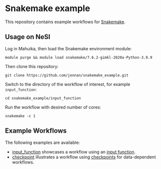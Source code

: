 # Snakemake example

This repository contains example workflows for [Snakemake](https://snakemake.readthedocs.io/en/stable/).


## Usage on NeSI

Log in Mahuika, then load the Snakemake environment module:

```
module purge && module load snakemake/7.6.2-gimkl-2020a-Python-3.9.9
```

Then clone this repository:

```
git clone https://github.com/jennan/snakemake_example.git
```

Switch to the directory of the workflow of interest, for example `input_function`:

```
cd snakemake_example/input_function
```

Run the workflow with desired number of cores:

```
snakemake -c 1
```


## Example Workflows

The following examples are available:

- [input_function](input_function) showcases a workflow using an [input function](https://snakemake.readthedocs.io/en/stable/snakefiles/rules.html#input-functions).
- [checkpoint](checkpoint) illustrates a workflow using [checkpoints](https://snakemake.readthedocs.io/en/stable/snakefiles/rules.html#data-dependent-conditional-execution) for data-dependent workflows.
